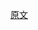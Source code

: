 [原文](https://medium.com/iqoqo-engineering/two-advanced-techniques-to-make-you-a-typescript-wizard-df42e00b1cf8)